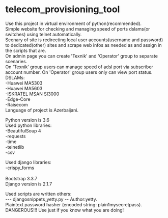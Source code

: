 # telecom_provisioning_tool
Use this project in virtual environment of python(recommended).</br> 
Simple website for checking and managing speed of ports dslams(or switches) using telnet automatically.</br>
Scenary of site is redirecting local user accounts(username and password) to dedicated(other) sites and scrape web infos as needed as and assign in the scripts that are.</br>
On admin page you can create 'Texnik' and 'Operator' group to separate scenaries.</br>
On 'Texnik' group users can manage speed of adsl port via subscriber account number.
On 'Operator' group users only can view port status.
DSLAMs:</br>
-Huawei MA5303</br>
-Huawei MA5603</br>
-ISKRATEL MSAN SI3000</br>
-Edge-Core</br>
-Raisecom</br>
Language of project is Azerbaijani.</br>

Python version is 3.6</br>
Used python libraries:</br>
-BeautifulSoup 4</br>
-requests</br>
-time</br>
-telnetlib</br>
-csv</br>

Used django libraries:</br>
-crispy_forms</br>
</br>
Bootstrap 3.3.7</br>
Django version is 2.1.7</br>

Used scripts are written others:</br>
 --- djangosnippets_yetty.py -- Author:yetty.</br>
Plaintext password hasher (encoded string: plain$1$mysecretpass).</br>
DANGEROUS!!! Use just if you know what you are doing!</br>
